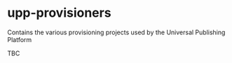 # upp-provisioners
Contains the various provisioning projects used by the Universal Publishing Platform

TBC
